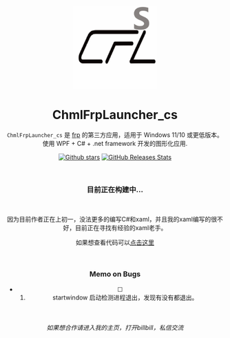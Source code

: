 <p align="center">
    <img src=".github/icon/CFL.png"
        height="195">
</p>

<div align="center">

# ChmlFrpLauncher_cs

`ChmlFrpLauncher_cs` 是 [frp](https://github.com/fatedier/frp) 的第三方应用，适用于 Windows 11/10 或更低版本。 使用 WPF + C# + .net framework 开发的图形化应用.

<a href="https://github.com/Qianyiaz/ChmlFrpLauncher_cs">![Github stars](https://img.shields.io/github/stars/Qianyiaz/ChmlFrpLauncher_cs.svg)</a>
[![GitHub Releases Stats](https://img.shields.io/github/downloads/Qianyiaz/ChmlFrpLauncher_cs/total.svg?logo=github)](https://github.com/Qianyiaz/ChmlFrpLauncher_cs)

<br/>

### 目前正在构建中...

<br/>

因为目前作者正在上初一，没法更多的编写C#和xaml，并且我的xaml编写的很不好，目前正在寻找有经验的xaml老手。

如果想查看代码可以[点击这里](/.code/ChmlFrpLauncher-cs)

<br/>

### Memo on Bugs
- [ ] 1. startwindow 启动检测进程退出，发现有没有都退出。

<br/>

###### 如果想合作请进入我的主页，打开billbill，私信交流

</div>
